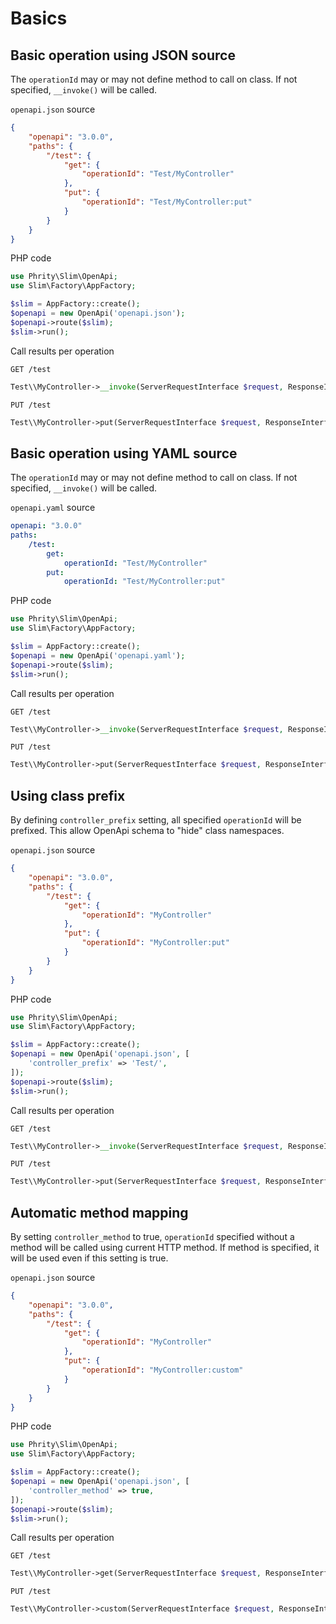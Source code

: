 # Basics

## Basic operation using JSON source

The `operationId` may or may not define method to call on class. If not specified, `__invoke()` will be called.

`openapi.json` source
```json
{
    "openapi": "3.0.0",
    "paths": {
        "/test": {
            "get": {
                "operationId": "Test/MyController"
            },
            "put": {
                "operationId": "Test/MyController:put"
            }
        }
    }
}
```

PHP code
```php
use Phrity\Slim\OpenApi;
use Slim\Factory\AppFactory;

$slim = AppFactory::create();
$openapi = new OpenApi('openapi.json');
$openapi->route($slim);
$slim->run();
```

Call results per operation
```
GET /test
```
```php
Test\\MyController->__invoke(ServerRequestInterface $request, ResponseInterface $response, array $attributes): ResponseInterface
```
```
PUT /test
```
```php
Test\\MyController->put(ServerRequestInterface $request, ResponseInterface $response, array $attributes): ResponseInterface
```

## Basic operation using YAML source

The `operationId` may or may not define method to call on class. If not specified, `__invoke()` will be called.

`openapi.yaml` source
```yaml
openapi: "3.0.0"
paths:
    /test:
        get:
            operationId: "Test/MyController"
        put:
            operationId: "Test/MyController:put"
```

PHP code
```php
use Phrity\Slim\OpenApi;
use Slim\Factory\AppFactory;

$slim = AppFactory::create();
$openapi = new OpenApi('openapi.yaml');
$openapi->route($slim);
$slim->run();
```

Call results per operation
```
GET /test
```
```php
Test\\MyController->__invoke(ServerRequestInterface $request, ResponseInterface $response, array $attributes): ResponseInterface
```
```
PUT /test
```
```php
Test\\MyController->put(ServerRequestInterface $request, ResponseInterface $response, array $attributes): ResponseInterface
```

## Using class prefix

By defining `controller_prefix` setting, all specified `operationId` will be prefixed.
This allow OpenApi schema to "hide" class namespaces.

`openapi.json` source
```json
{
    "openapi": "3.0.0",
    "paths": {
        "/test": {
            "get": {
                "operationId": "MyController"
            },
            "put": {
                "operationId": "MyController:put"
            }
        }
    }
}
```

PHP code
```php
use Phrity\Slim\OpenApi;
use Slim\Factory\AppFactory;

$slim = AppFactory::create();
$openapi = new OpenApi('openapi.json', [
    'controller_prefix' => 'Test/',
]);
$openapi->route($slim);
$slim->run();
```

Call results per operation
```
GET /test
```
```php
Test\\MyController->__invoke(ServerRequestInterface $request, ResponseInterface $response, array $attributes): ResponseInterface
```
```
PUT /test
```
```php
Test\\MyController->put(ServerRequestInterface $request, ResponseInterface $response, array $attributes): ResponseInterface
```

## Automatic method mapping

By setting `controller_method` to true, `operationId` specified without a method will be called using current HTTP method.
If method is specified, it will be used even if this setting is true.

`openapi.json` source
```json
{
    "openapi": "3.0.0",
    "paths": {
        "/test": {
            "get": {
                "operationId": "MyController"
            },
            "put": {
                "operationId": "MyController:custom"
            }
        }
    }
}
```

PHP code
```php
use Phrity\Slim\OpenApi;
use Slim\Factory\AppFactory;

$slim = AppFactory::create();
$openapi = new OpenApi('openapi.json', [
    'controller_method' => true,
]);
$openapi->route($slim);
$slim->run();
```

Call results per operation
```
GET /test
```
```php
Test\\MyController->get(ServerRequestInterface $request, ResponseInterface $response, array $attributes): ResponseInterface
```
```
PUT /test
```
```php
Test\\MyController->custom(ServerRequestInterface $request, ResponseInterface $response, array $attributes): ResponseInterface
```
